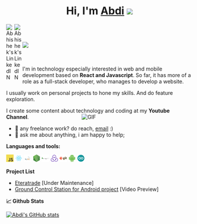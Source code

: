 <!-- ### Hi there 👋 -->
<h1 style="text-align:center">
Hi, I'm <a href="https://github.com/Abdi-01">Abdi</a> <img src="https://media.giphy.com/media/hvRJCLFzcasrR4ia7z/giphy.gif" width="25px">
</h1>

<a href="https://www.linkedin.com/in/abhisheknaiidu/" style="margin-right:20px">
  <img align="left" alt="Abhishek's LinkedIN" width="22px" src="https://raw.githubusercontent.com/peterthehan/peterthehan/master/assets/youtube.svg" />
</a>
<a href="https://www.linkedin.com/in/abhisheknaiidu/" style="margin-right:20px">
  <img align="left" alt="Abhishek's LinkedIN" width="22px" src="https://raw.githubusercontent.com/peterthehan/peterthehan/master/assets/linkedin.svg" />
</a>

<br/>
<br/>

![](https://visitor-badge.glitch.me/badge?page_id=Abdi-01.Abdi-01)

<br/>

I'm in technology especially interested in web and mobile development based on **React and Javascript**. So far, it has more of a role as a full-stack developer, who manages to develop a website.

I usually work on personal projects to hone my skills. And do feature exploration. 

I create some content about technology and coding at my **Youtube Channel**.
  <img align="right" alt="GIF" src="mabokCoding.png" width="300" />
  
- 💼 any freelance work? do reach, [email](mailto:alghifarfn@gmail.com) :)
- 💬 ask me about anything, i am happy to help;

**Languages and tools:**  

<code><img height="20" src="https://raw.githubusercontent.com/github/explore/80688e429a7d4ef2fca1e82350fe8e3517d3494d/topics/javascript/javascript.png"></code>
<code><img height="20" src="https://raw.githubusercontent.com/github/explore/80688e429a7d4ef2fca1e82350fe8e3517d3494d/topics/react/react.png"></code>
<code><img height="20" src="https://raw.githubusercontent.com/github/explore/5c058a388828bb5fde0bcafd4bc867b5bb3f26f3/topics/mysql/mysql.png"></code>
<code><img height="20" src="https://raw.githubusercontent.com/github/explore/80688e429a7d4ef2fca1e82350fe8e3517d3494d/topics/nodejs/nodejs.png"></code>
<code><img height="20" src="https://raw.githubusercontent.com/github/explore/80688e429a7d4ef2fca1e82350fe8e3517d3494d/topics/mongodb/mongodb.png"></code>
<code><img height="20" src="https://raw.githubusercontent.com/github/explore/80688e429a7d4ef2fca1e82350fe8e3517d3494d/topics/redux/redux.png"></code>
<code><img height="20" src="https://raw.githubusercontent.com/github/explore/80688e429a7d4ef2fca1e82350fe8e3517d3494d/topics/git/git.png"></code>
<code><img height="20" src="https://raw.githubusercontent.com/github/explore/80688e429a7d4ef2fca1e82350fe8e3517d3494d/topics/android/android.png"></code>
<code><img height="20" src="https://raw.githubusercontent.com/github/explore/80688e429a7d4ef2fca1e82350fe8e3517d3494d/topics/arduino/arduino.png"></code>

**Project List**
- <a href="https://eteratrade.com/">Eteratrade</a> [Under Maintenance]
- <a href="https://www.youtube.com/watch?v=FVAKGbsDop8&t=1s">Ground Control Station for Android project</a> [Video Preview]


**📈 Github Stats**

[![Abdi's GitHub stats](https://github-readme-stats.vercel.app/api?username=Abdi-01&count_private=true&show_icons=true&theme=dark)](https://github.com/Abdi-01/github-readme-stats)
